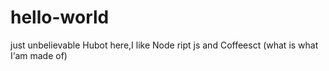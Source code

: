 # hello-world
just unbelievable
Hubot here,I like Node ript js and Coffeesct (what is what I‘am made of)

